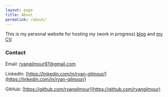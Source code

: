 ```yaml
---
layout: page
title: About
permalink: /about/
---
```


This is my personal website for hosting my (work in progress) [blog](index.md) and [my CV](cv.md). 

### Contact
Email: [ryangilmour97@gmail.com](mailto:ryangilmour97@gmail.com)

LinkedIn: [https://linkedin.com/in/ryan-gilmour/](https://linkedin.com/in/ryan-gilmour/)

GitHub: [https://github.com/ryangilmour](https://github.com/ryangilmour)
